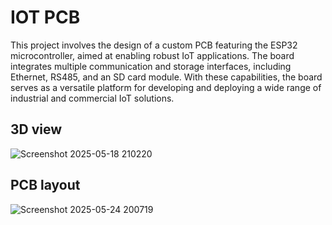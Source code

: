 # IOT PCB
This project involves the design of a custom PCB featuring the ESP32 microcontroller, aimed at enabling robust IoT applications. The board integrates multiple communication and storage interfaces, including Ethernet, RS485, and an SD card module. With these capabilities, the board serves as a versatile platform for developing and deploying a wide range of industrial and commercial IoT solutions.

## 3D view

![Screenshot 2025-05-18 210220](https://github.com/user-attachments/assets/abaf3dfe-b006-4157-b93f-02610d54e72f)

## PCB layout

![Screenshot 2025-05-24 200719](https://github.com/user-attachments/assets/e9c870de-6c82-45a5-986b-4f826cd50567)



